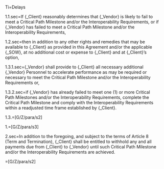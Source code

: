 Ti=Delays

1.1.sec=If {_Client} reasonably determines that {_Vendor} is likely to fail to meet a Critical Path Milestone and/or the Interoperability Requirements, or if {_Vendor} has failed to meet a Critical Path Milestone and/or the Interoperability Requirements,

1.2.sec=then in addition to any other rights and remedies that may be available to {_Client} as provided in this Agreement and/or the applicable {_SOW}, at no additional cost or expense to {_Client} and at {_Client}’s option,

1.3.1.sec={_Vendor} shall provide to {_Client} all necessary additional {_Vendor} Personnel to accelerate performance as may be required or necessary to meet the Critical Path Milestone and/or the Interoperability Requirements or,

1.3.2.sec=if {_Vendor} has already failed to meet one (1) or more Critical Path Milestones and/or the Interoperability Requirements, complete the Critical Path Milestone and comply with the Interoperability Requirements within a readjusted time frame established by {_Client}.

1.3.=[G/Z/para/s2]

1.=[G/Z/para/s3]

2.sec=In addition to the foregoing, and subject to the terms of Article 8 (Term and Termination), {_Client} shall be entitled to withhold any and all payments due from {_Client} to {_Vendor} until such Critical Path Milestone and/or the Interoperability Requirements are achieved.

=[G/Z/para/s2]
